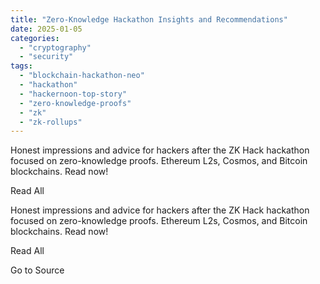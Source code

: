 ```yaml
---
title: "Zero-Knowledge Hackathon Insights and Recommendations"
date: 2025-01-05
categories: 
  - "cryptography"
  - "security"
tags: 
  - "blockchain-hackathon-neo"
  - "hackathon"
  - "hackernoon-top-story"
  - "zero-knowledge-proofs"
  - "zk"
  - "zk-rollups"
---
```


Honest impressions and advice for hackers after the ZK Hack hackathon focused on zero-knowledge proofs. Ethereum L2s, Cosmos, and Bitcoin blockchains. Read now!

Read All

Honest impressions and advice for hackers after the ZK Hack hackathon focused on zero-knowledge proofs. Ethereum L2s, Cosmos, and Bitcoin blockchains. Read now!

Read All

Go to Source
